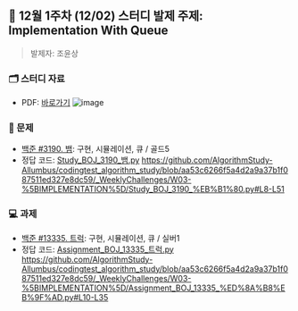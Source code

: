 ## 🚀 12월 1주차 (12/02) 스터디 발제 주제: Implementation With Queue
> 발제자: 조윤상

### 🗂️ 스터디 자료
- PDF: [바로가기](https://github.com/AlgorithmStudy-Allumbus/codingtest_algorithm_study/blob/main/_WeeklyChallenges/W03-%5BIMPLEMENTATION%5D/Study_BOJ_1202.pdf)
![image](https://github.com/user-attachments/assets/493b84c6-6c3a-4faa-85d6-0ccefde1ff78)


### 📖 문제
- [백준 #3190. 뱀](https://www.acmicpc.net/problem/3190): 구현, 시뮬레이션, 큐 / 골드5
- 정답 코드: [Study_BOJ_3190_뱀.py](https://github.com/AlgorithmStudy-Allumbus/codingtest_algorithm_study/blob/main/_WeeklyChallenges/W03-%5BIMPLEMENTATION%5D/Study_BOJ_3190_%EB%B1%80.py)
  https://github.com/AlgorithmStudy-Allumbus/codingtest_algorithm_study/blob/aa53c6266f5a4d2a9a37b1f087511ed327e8dc59/_WeeklyChallenges/W03-%5BIMPLEMENTATION%5D/Study_BOJ_3190_%EB%B1%80.py#L8-L51

### 💻 과제
- [백준 #13335. 트럭](https://www.acmicpc.net/problem/13335):  구현, 시뮬레이션, 큐 / 실버1
- 정답 코드: [Assignment_BOJ_13335_트럭.py](https://github.com/AlgorithmStudy-Allumbus/codingtest_algorithm_study/blob/main/_WeeklyChallenges/W03-%5BIMPLEMENTATION%5D/Assignment_BOJ_13335_%ED%8A%B8%EB%9F%AD.py)
  https://github.com/AlgorithmStudy-Allumbus/codingtest_algorithm_study/blob/aa53c6266f5a4d2a9a37b1f087511ed327e8dc59/_WeeklyChallenges/W03-%5BIMPLEMENTATION%5D/Assignment_BOJ_13335_%ED%8A%B8%EB%9F%AD.py#L10-L35

